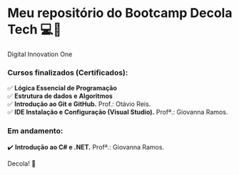 # Meu repositório do Bootcamp Decola Tech	:computer::rocket:
Digital Innovation One  
  


### Cursos finalizados (Certificados):
:white_check_mark: **Lógica Essencial de Programação**  
:white_check_mark: **Estrutura de dados e Algoritmos**  
✅ **Introdução ao Git e GitHub.** Prof.: Otávio Reis.  
✅ **IDE Instalação e Configuração (Visual Studio).** Profª.: Giovanna Ramos.

### Em andamento:
:heavy_check_mark: **Introdução ao C# e .NET.** Profª.: Giovanna Ramos.

Decola! :rocket:
